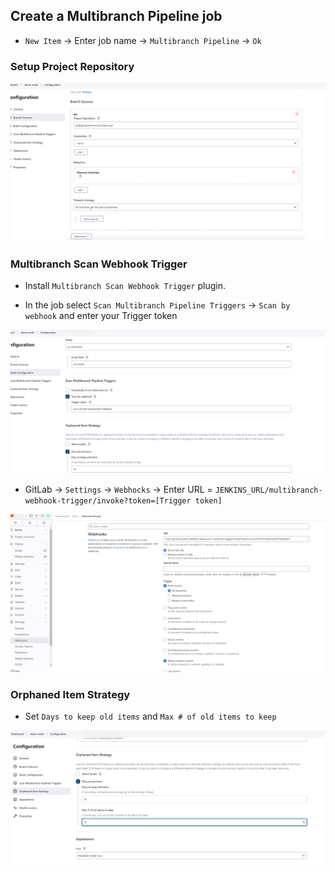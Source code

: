 ## Create a Multibranch Pipeline job

- `New Item` -> Enter job name -> `Multibranch Pipeline` -> `Ok`

### Setup Project Repository

![image](../doc/Screenshot%202023-07-28%20212800.png)

### Multibranch Scan Webhook Trigger

- Install `Multibranch Scan Webhook Trigger` plugin.

- In the job select `Scan Multibranch Pipeline Triggers` -> `Scan by webhook` and enter your Trigger token

![image](../doc/Screenshot%202023-07-28%20213236.png)

- GitLab -> `Settings` -> `Webhocks` -> Enter URL = `JENKINS_URL/multibranch-webhook-trigger/invoke?token=[Trigger token]`

![image](../doc/Screenshot%202023-07-28%20213439.png)

### Orphaned Item Strategy

- Set `Days to keep old items` and `Max # of old items to keep`

![image](../doc/Screenshot%202023-07-28%20213857.png)
